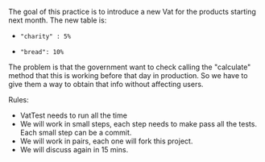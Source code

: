 The goal of this practice is to introduce a new Vat for the products starting next month.
The new table is:
*     "charity" : 5%
*     "bread": 10%

The problem is that the government want to check calling the "calculate" method that this is working before that
day in production.
So we have to give them a way to obtain that info without affecting users.

Rules:
- VatTest needs to run all the time
- We will work in small steps, each step needs to make pass all the tests. Each small step can be a commit.
- We will work in pairs, each one will fork this project.
- We will discuss again in 15 mins.